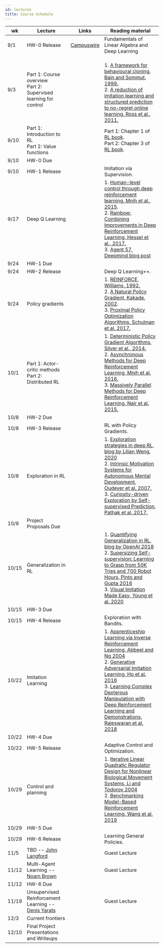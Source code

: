 ```yaml
---
id: lectures
title: Course Schedule
---
```

 
| wk | Lecture | Links | Reading material |
|---|---|---|---|
| 9/1 | HW-0 Release | [Campuswire](https://campuswire.com/c/G7204E992/feed/2) | Fundamentals of Linear Algebra and Deep Learning|
| 9/3 | Part 1: Course overview <br />Part 2: Supervised learning for control | | <br />1\. [A framework for behavioural cloning, Bain and Sommut, 1999.](http://www.cse.unsw.edu.au/~claude/papers/MI15.pdf)<br />2\. [A reduction of imitation learning and structured prediction to no-regret online learning, Ross et al., 2011.](http://proceedings.mlr.press/v15/ross11a/ross11a.pdf) |
| 9/10 | Part 1: Introduction to RL<br />Part 2: Value functions | |Part 1: Chapter 1 of [RL book](http://incompleteideas.net/book/RLbook2020.pdf).<br />Part 2: Chapter 3 of [RL book](http://incompleteideas.net/book/RLbook2020.pdf). |
| 9/10 | HW-0 Due | | |
| 9/10 | HW-1 Release | | Imitation via Supervision.|
| 9/17 | Deep Q Learning | |1\. [Human-level control through deep reinforcement learning, Mnih et al., 2015](https://daiwk.github.io/assets/dqn.pdf).<br />2\. [Rainbow: Combining Improvements in Deep Reinforcement Learning, Hessel et al., 2017.](https://arxiv.org/pdf/1710.02298.pdf) <br /> 3\. [Agent 57, Deepmind blog post](https://deepmind.com/blog/article/Agent57-Outperforming-the-human-Atari-benchmark) |
| 9/24 | HW-1 Due | | |
| 9/24 | HW-2 Release | | Deep Q Learning++.|
| 9/24 | Policy gradients | |1\. [REINFORCE, Williams, 1992.](https://link.springer.com/content/pdf/10.1007/BF00992696.pdf)<br />2\. [A Natural Policy Gradient, Kakade, 2002](https://papers.nips.cc/paper/2073-a-natural-policy-gradient.pdf).<br />3\. [Proximal Policy Optimization Algorithms, Schulman et al. 2017.](https://arxiv.org/pdf/1707.06347.pdf) |
| 10/1 | Part 1: Actor-critic methods<br />Part 2: Distributed RL | | 1\. [Deterministic Policy Gradient Algorithms, Silver et al., 2014.](http://proceedings.mlr.press/v32/silver14.pdf)<br />2\. [Asynchronous Methods for Deep Reinforcement Learning, Mnih et al. 2016.](https://arxiv.org/pdf/1602.01783.pdf)<br />3\. [Massively Parallel Methods for Deep Reinforcement Learning, Nair et al. 2015.](https://arxiv.org/pdf/1507.04296.pdf) |
| 10/8 | HW-2 Due | | |
| 10/8 | HW-3 Release | | RL with Policy Gradients.|
| 10/8  | Exploration in RL  |  | 1\. [Exploration strategies in deep RL, blog by Lilian Weng, 2020](https://lilianweng.github.io/lil-log/2020/06/07/exploration-strategies-in-deep-reinforcement-learning.html) <br /> 2\. [Intrinsic Motivation Systems for Autonomous Mental Development, Oudeyer et al. 2007.](http://www.pyoudeyer.com/ims.pdf) <br /> 3\. [Curiosity-driven Exploration by Self-supervised Prediction, Pathak et al. 2017.](https://arxiv.org/pdf/1705.05363.pdf)  |
| 10/9 | Project Proposals Due | | |
| 10/15  | Generalization in RL  |  | 1\. [Quantifying Generalization in RL, blog by OpenAI 2018](https://openai.com/blog/quantifying-generalization-in-reinforcement-learning)<br /> 2\. [Supersizing Self-supervision: Learning to Grasp from 50K Tries and 700 Robot Hours, Pinto and Gupta 2016](https://arxiv.org/pdf/1509.06825.pdf) <br />3\. [Visual Imitation Made Easy, Young et al. 2020](https://arxiv.org/pdf/2008.04899.pdf)  |
| 10/15 | HW-3 Due | | |
| 10/15 | HW-4 Release | | Exploration with Bandits.|
| 10/22  | Imitation Learning  |  | 1\. [Apprenticeship Learning via Inverse Reinforcement Learning, Abbeel and Ng 2004](https://ai.stanford.edu/~ang/papers/icml04-apprentice.pdf) <br />2\. [Generative Adversarial Imitation Learning, Ho et al. 2016](https://arxiv.org/pdf/1606.03476.pdf) <br />3\. [Learning Complex Dexterous Manipulation with Deep Reinforcement Learning and Demonstrations, Rajeswaran et al. 2018](https://arxiv.org/pdf/1709.10087.pdf)  |
| 10/22 | HW-4 Due | | |
| 10/22 | HW-5 Release | | Adaptive Control and Optimization.|
| 10/29  | Control and planning  |  | 1\. [Iterative Linear Quadratic Regulator Design for Nonlinear Biological Movement Systems, Li and Todorov 2004](https://homes.cs.washington.edu/~todorov/papers/LiICINCO04.pdf) <br />2\. [Benchmarking Model-Based Reinforcement Learning, Wang et al. 2019](https://arxiv.org/pdf/1907.02057.pdf)  |
| 10/29 | HW-5 Due | | |
| 10/29 | HW-6 Release | | Learning General Policies.|
| 11/5  | TBD -- [John Langford](https://www.microsoft.com/en-us/research/people/jcl/)  |  | Guest Lecture |
| 11/12  | Multi-Agent Learning -- [Noam Brown](https://www.cs.cmu.edu/~noamb/)  |  | Guest Lecture |
| 11/12  | HW-6 Due | | |
| 11/19  | Unsupervised Reinforcement Learning -- [Denis Yarats](https://cs.nyu.edu/~dy1042/)  |  | Guest Lecture |
| 12/3  | Current frontiers  |  |  |
| 12/10  | Final Project Presentations and Writeups |  |  |
